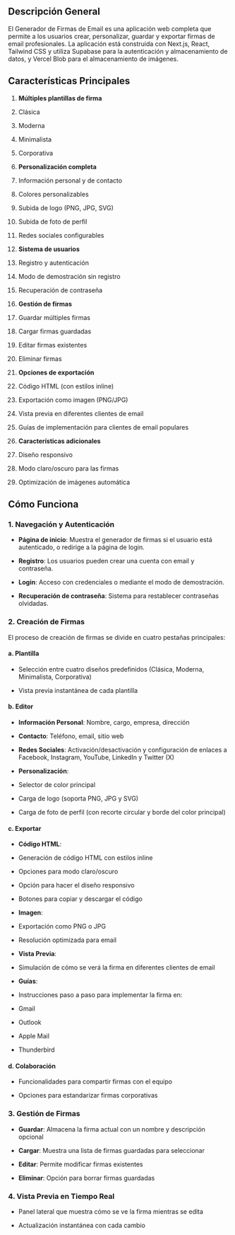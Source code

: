 ## Descripción General

El Generador de Firmas de Email es una aplicación web completa que permite a los usuarios crear, personalizar, guardar y exportar firmas de email profesionales. La aplicación está construida con Next.js, React, Tailwind CSS y utiliza Supabase para la autenticación y almacenamiento de datos, y Vercel Blob para el almacenamiento de imágenes.

## Características Principales

1. **Múltiples plantillas de firma**
    
2. Clásica
    
3. Moderna
    
4. Minimalista
    
5. Corporativa
    
6. **Personalización completa**
    
7. Información personal y de contacto
    
8. Colores personalizables
    
9. Subida de logo (PNG, JPG, SVG)
    
10. Subida de foto de perfil
    
11. Redes sociales configurables
    
12. **Sistema de usuarios**
    
13. Registro y autenticación
    
14. Modo de demostración sin registro
    
15. Recuperación de contraseña
    
16. **Gestión de firmas**
    
17. Guardar múltiples firmas
    
18. Cargar firmas guardadas
    
19. Editar firmas existentes
    
20. Eliminar firmas
    
21. **Opciones de exportación**
    
22. Código HTML (con estilos inline)
    
23. Exportación como imagen (PNG/JPG)
    
24. Vista previa en diferentes clientes de email
    
25. Guías de implementación para clientes de email populares
    
26. **Características adicionales**
    
27. Diseño responsivo
    
28. Modo claro/oscuro para las firmas
    
29. Optimización de imágenes automática
    

## Cómo Funciona

### 1. Navegación y Autenticación

- **Página de inicio**: Muestra el generador de firmas si el usuario está autenticado, o redirige a la página de login.
    
- **Registro**: Los usuarios pueden crear una cuenta con email y contraseña.
    
- **Login**: Acceso con credenciales o mediante el modo de demostración.
    
- **Recuperación de contraseña**: Sistema para restablecer contraseñas olvidadas.
    

### 2. Creación de Firmas

El proceso de creación de firmas se divide en cuatro pestañas principales:

#### a. Plantilla

- Selección entre cuatro diseños predefinidos (Clásica, Moderna, Minimalista, Corporativa)
    
- Vista previa instantánea de cada plantilla
    

#### b. Editor

- **Información Personal**: Nombre, cargo, empresa, dirección
    
- **Contacto**: Teléfono, email, sitio web
    
- **Redes Sociales**: Activación/desactivación y configuración de enlaces a Facebook, Instagram, YouTube, LinkedIn y Twitter (X)
    
- **Personalización**:
    
- Selector de color principal
    
- Carga de logo (soporta PNG, JPG y SVG)
    
- Carga de foto de perfil (con recorte circular y borde del color principal)
    

#### c. Exportar

- **Código HTML**:
    
- Generación de código HTML con estilos inline
    
- Opciones para modo claro/oscuro
    
- Opción para hacer el diseño responsivo
    
- Botones para copiar y descargar el código
    
- **Imagen**:
    
- Exportación como PNG o JPG
    
- Resolución optimizada para email
    
- **Vista Previa**:
    
- Simulación de cómo se verá la firma en diferentes clientes de email
    
- **Guías**:
    
- Instrucciones paso a paso para implementar la firma en:
    
- Gmail
    
- Outlook
    
- Apple Mail
    
- Thunderbird
    

#### d. Colaboración

- Funcionalidades para compartir firmas con el equipo
    
- Opciones para estandarizar firmas corporativas
    

### 3. Gestión de Firmas

- **Guardar**: Almacena la firma actual con un nombre y descripción opcional
    
- **Cargar**: Muestra una lista de firmas guardadas para seleccionar
    
- **Editar**: Permite modificar firmas existentes
    
- **Eliminar**: Opción para borrar firmas guardadas
    

### 4. Vista Previa en Tiempo Real

- Panel lateral que muestra cómo se ve la firma mientras se edita
    
- Actualización instantánea con cada cambio
    

